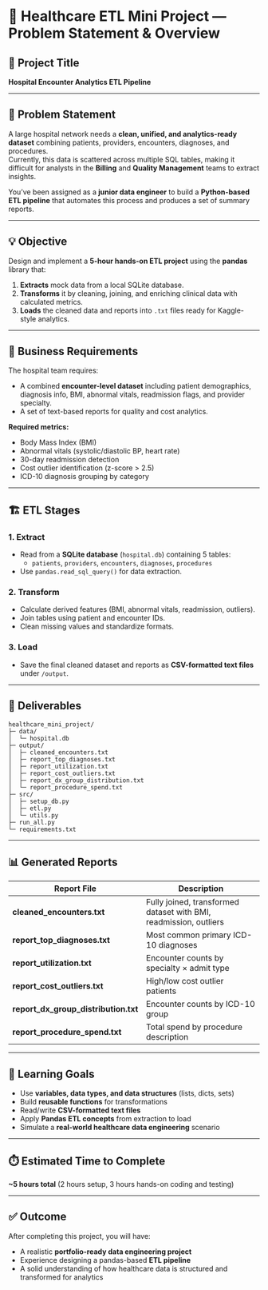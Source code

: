# 🏥 Healthcare ETL Mini Project — Problem Statement & Overview

## 📘 Project Title
**Hospital Encounter Analytics ETL Pipeline**

---

## 🎯 Problem Statement
A large hospital network needs a **clean, unified, and analytics-ready dataset** combining patients, providers, encounters, diagnoses, and procedures.  
Currently, this data is scattered across multiple SQL tables, making it difficult for analysts in the **Billing** and **Quality Management** teams to extract insights.

You’ve been assigned as a **junior data engineer** to build a **Python-based ETL pipeline** that automates this process and produces a set of summary reports.

---

## 💡 Objective
Design and implement a **5-hour hands-on ETL project** using the **pandas** library that:
1. **Extracts** mock data from a local SQLite database.
2. **Transforms** it by cleaning, joining, and enriching clinical data with calculated metrics.
3. **Loads** the cleaned data and reports into `.txt` files ready for Kaggle-style analytics.

---

## 🧠 Business Requirements
The hospital team requires:
- A combined **encounter-level dataset** including patient demographics, diagnosis info, BMI, abnormal vitals, readmission flags, and provider specialty.
- A set of text-based reports for quality and cost analytics.

**Required metrics:**
- Body Mass Index (BMI)
- Abnormal vitals (systolic/diastolic BP, heart rate)
- 30-day readmission detection
- Cost outlier identification (z-score > 2.5)
- ICD-10 diagnosis grouping by category

---

## 🏗️ ETL Stages

### 1. Extract
- Read from a **SQLite database** (`hospital.db`) containing 5 tables:
  - `patients`, `providers`, `encounters`, `diagnoses`, `procedures`
- Use `pandas.read_sql_query()` for data extraction.

### 2. Transform
- Calculate derived features (BMI, abnormal vitals, readmission, outliers).
- Join tables using patient and encounter IDs.
- Clean missing values and standardize formats.

### 3. Load
- Save the final cleaned dataset and reports as **CSV-formatted text files** under `/output`.

---

## 📂 Deliverables
```
healthcare_mini_project/
├─ data/
│  └─ hospital.db
├─ output/
│  ├─ cleaned_encounters.txt
│  ├─ report_top_diagnoses.txt
│  ├─ report_utilization.txt
│  ├─ report_cost_outliers.txt
│  ├─ report_dx_group_distribution.txt
│  └─ report_procedure_spend.txt
├─ src/
│  ├─ setup_db.py
│  ├─ etl.py
│  └─ utils.py
├─ run_all.py
└─ requirements.txt
```

---

## 📊 Generated Reports
| Report File | Description |
|--------------|--------------|
| **cleaned_encounters.txt** | Fully joined, transformed dataset with BMI, readmission, outliers |
| **report_top_diagnoses.txt** | Most common primary ICD-10 diagnoses |
| **report_utilization.txt** | Encounter counts by specialty × admit type |
| **report_cost_outliers.txt** | High/low cost outlier patients |
| **report_dx_group_distribution.txt** | Encounter counts by ICD-10 group |
| **report_procedure_spend.txt** | Total spend by procedure description |

---

## 🧩 Learning Goals
- Use **variables, data types, and data structures** (lists, dicts, sets)
- Build **reusable functions** for transformations
- Read/write **CSV-formatted text files**
- Apply **Pandas ETL concepts** from extraction to load
- Simulate a **real-world healthcare data engineering** scenario

---

## ⏱️ Estimated Time to Complete
**~5 hours total** (2 hours setup, 3 hours hands-on coding and testing)

---

## ✅ Outcome
After completing this project, you will have:
- A realistic **portfolio-ready data engineering project**
- Experience designing a pandas-based **ETL pipeline**
- A solid understanding of how healthcare data is structured and transformed for analytics
